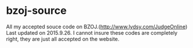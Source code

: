 # bzoj-source
All my accepted souce code on BZOJ.(http://www.lydsy.com/JudgeOnline) Last updated on 2015.9.26.
I cannot insure these codes are completely right, they are just all accepted on the website.
